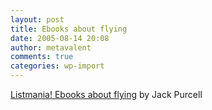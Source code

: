 ```yaml
---
layout: post
title: Ebooks about flying
date: 2005-08-14 20:08
author: metavalent
comments: true
categories: wp-import
---
```

<a href="http://www.amazon.com/exec/obidos/tg/listmania/list-browse/-/2P64LBXM0AZFH/qid=1124075241/sr=5-1/ref=sr_5_1/103-3465778-2491002">Listmania! Ebooks about flying</a> by Jack Purcell
